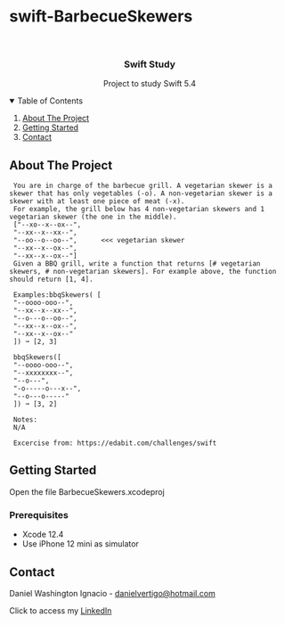 # swift-BarbecueSkewers

<!-- PROJECT LOGO -->
<br />
<p align="center">

  <h3 align="center">Swift Study</h3>
  <p align="center">
    Project to study Swift 5.4
  </p>
</p>



<!-- TABLE OF CONTENTS -->
<details open="open">
  <summary>Table of Contents</summary>
  <ol>
    <li>
      <a href="#about-the-project">About The Project</a>
    </li>
    <li>
      <a href="#getting-started">Getting Started</a>
    </li>
    <li><a href="#contact">Contact</a></li>
  </ol>
</details>



<!-- ABOUT THE PROJECT -->
## About The Project
 
  
     You are in charge of the barbecue grill. A vegetarian skewer is a skewer that has only vegetables (-o). A non-vegetarian skewer is a skewer with at least one piece of meat (-x).
     For example, the grill below has 4 non-vegetarian skewers and 1 vegetarian skewer (the one in the middle).
     ["--xo--x--ox--",
     "--xx--x--xx--",
     "--oo--o--oo--",      <<< vegetarian skewer
     "--xx--x--ox--",
     "--xx--x--ox--"]
     Given a BBQ grill, write a function that returns [# vegetarian skewers, # non-vegetarian skewers]. For example above, the function should return [1, 4].
     
     Examples:bbqSkewers( [
     "--oooo-ooo--",
     "--xx--x--xx--",
     "--o---o--oo--",
     "--xx--x--ox--",
     "--xx--x--ox--"
     ]) ➞ [2, 3]
     
     bbqSkewers([
     "--oooo-ooo--",
     "--xxxxxxxx--",
     "--o---",
     "-o-----o---x--",
     "--o---o-----"
     ]) ➞ [3, 2]
     
     Notes:
     N/A

     Excercise from: https://edabit.com/challenges/swift


<!-- GETTING STARTED -->
## Getting Started

Open the file BarbecueSkewers.xcodeproj 

### Prerequisites

* Xcode 12.4
* Use iPhone 12 mini as simulator 

<!-- CONTACT -->
## Contact

Daniel Washington Ignacio - danielvertigo@hotmail.com

Click to access my [LinkedIn](https://www.linkedin.com/in/daniel-washington-ignacio-ab439b164/)
